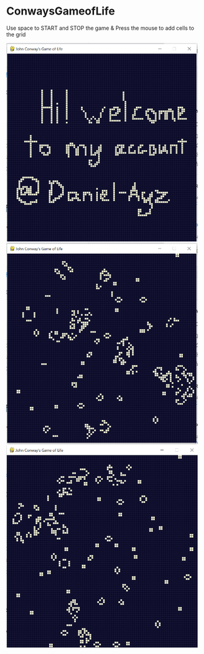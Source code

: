 # ConwaysGameofLife
Use space to START and STOP the game
& Press the mouse to add cells to the grid

![Screenshot](Screenshot1.png)
![Screenshot](Screenshot2.png)
![Screenshot](Screenshot3.png)
